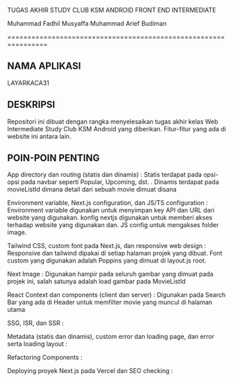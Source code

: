 TUGAS AKHIR STUDY CLUB KSM ANDROID FRONT END INTERMEDIATE

Muhammad Fadhil Musyaffa
Muhammad Arief Budiman

================================================================

## NAMA APLIKASI

LAYARKACA31

## DESKRIPSI

Repositori ini dibuat dengan rangka menyelesaikan tugas akhir kelas Web Intermediate Study Club KSM Android yang diberikan. Fitur-fitur yang ada di website ini antara lain.

## POIN-POIN PENTING

App directory dan routing (statis dan dinamis) :
Statis terdapat pada opsi-opsi pada navbar seperti Popular, Upcoming, dst. . Dinamis terdapat pada movieListId dimana detail dari sebuah movie dimuat disana

Environment variable, Next.js configuration, dan JS/TS configuration :
Environment variable digunakan untuk menyimpan key API dan URL dari website yang digunakan. konfig nextjs digunakan untuk memberi akses terhadap website yang digunakan dan. JS config untuk mengakses folder image.

Tailwind CSS, custom font pada Next.js, dan responsive web design :
Responsive dan tailwind dipakai di setiap halaman projek yang dibuat. Font custom yang digunakan adalah Poppins yang dimuat di layout.js root.

Next Image :
Digunakan hampir pada seluruh gambar yang dimuat pada projek ini, salah satunya adalah load gambar pada MovieListId

React Context dan components (client dan server) :
Digunakan pada Search Bar yang ada di Header untuk memfilter movie yang muncul di halaman utama

SSG, ISR, dan SSR :

Metadata (statis dan dinamis), custom error dan loading page, dan error serta loading layout :

Refactoring Components :

Deploying proyek Next.js pada Vercel dan SEO checking :
